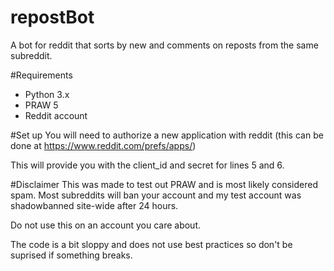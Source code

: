 # repostBot
A bot for reddit that sorts by new and comments on reposts from the same subreddit.

#Requirements
- Python 3.x
- PRAW 5
- Reddit account

#Set up
You will need to authorize a new application with reddit (this can be done at https://www.reddit.com/prefs/apps/)

This will provide you with the client_id and secret for lines 5 and 6.

#Disclaimer
This was made to test out PRAW and is most likely considered spam. Most subreddits will ban your account and my test account was shadowbanned site-wide after 24 hours.

Do not use this on an account you care about.

The code is a bit sloppy and does not use best practices so don't be suprised if something breaks.
